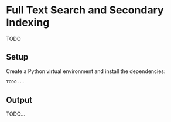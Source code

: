 # Full Text Search and Secondary Indexing

TODO

## Setup

Create a Python virtual environment and install the dependencies:

```bash
TODO...
```

## Output

TODO...
